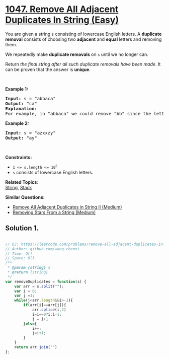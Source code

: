 # [1047. Remove All Adjacent Duplicates In String (Easy)](https://leetcode.com/problems/remove-all-adjacent-duplicates-in-string/)

<p>You are given a string <code>s</code> consisting of lowercase English letters. A <strong>duplicate removal</strong> consists of choosing two <strong>adjacent</strong> and <strong>equal</strong> letters and removing them.</p>

<p>We repeatedly make <strong>duplicate removals</strong> on <code>s</code> until we no longer can.</p>

<p>Return <em>the final string after all such duplicate removals have been made</em>. It can be proven that the answer is <strong>unique</strong>.</p>

<p>&nbsp;</p>
<p><strong class="example">Example 1:</strong></p>

<pre><strong>Input:</strong> s = "abbaca"
<strong>Output:</strong> "ca"
<strong>Explanation:</strong> 
For example, in "abbaca" we could remove "bb" since the letters are adjacent and equal, and this is the only possible move.  The result of this move is that the string is "aaca", of which only "aa" is possible, so the final string is "ca".
</pre>

<p><strong class="example">Example 2:</strong></p>

<pre><strong>Input:</strong> s = "azxxzy"
<strong>Output:</strong> "ay"
</pre>

<p>&nbsp;</p>
<p><strong>Constraints:</strong></p>

<ul>
	<li><code>1 &lt;= s.length &lt;= 10<sup>5</sup></code></li>
	<li><code>s</code> consists of lowercase English letters.</li>
</ul>


**Related Topics**:  
[String](https://leetcode.com/tag/string/), [Stack](https://leetcode.com/tag/stack/)

**Similar Questions**:
* [Remove All Adjacent Duplicates in String II (Medium)](https://leetcode.com/problems/remove-all-adjacent-duplicates-in-string-ii/)
* [Removing Stars From a String (Medium)](https://leetcode.com/problems/removing-stars-from-a-string/)

## Solution 1.

```js

// OJ: https://leetcode.com/problems/remove-all-adjacent-duplicates-in-string/
// Author: github.com/wang-chenxi
// Time: O()
// Space: O()
/**
 * @param {string} s
 * @return {string}
 */
var removeDuplicates = function(s) {
    var arr = s.split("");
    var i = 0;
    var j =1;
    while(j<arr.length&&i>-1){
        if(arr[i]==arr[j]){
            arr.splice(i,2)
            i=i==0?i:i-1;
            j = i+1
        }else{
            i++;
            j=i+1;
        }
    }
    return arr.join("")
};

```
